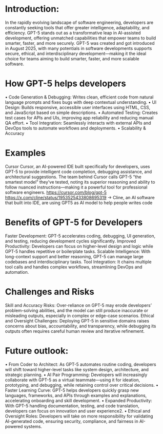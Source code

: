 # Introduction:
 In the rapidly evolving landscape of software engineering, developers are constantly seeking tools that offer greater intelligence, adaptability, and efficiency. GPT-5 stands out as a transformative leap in AI-assisted development, offering unmatched capabilities that empower teams to build smarter, faster, and more securely. 
 GPT-5 was created and got introduced in August 2025, with many potentials in software developments
supports secure, ethical, and interdisciplinary development—making it the ideal choice for teams aiming to build smarter, faster, and more scalable software.

# How GPT-5 helps developers
•	Code Generation & Debugging: Writes clean, efficient code from natural language prompts and fixes bugs with deep contextual understanding.
•	UI Design: Builds responsive, accessible user interfaces using HTML, CSS, and JavaScript based on simple descriptions.
•	Automated Testing: Creates test cases for APIs and UIs, improving app reliability and reducing manual QA effort.
•	Tool Integration: Seamlessly interacts with external APIs and DevOps tools to automate workflows and deployments.
•	Scalability & Accuracy

# Examples
Cursor Cursor, an AI-powered IDE built specifically for developers, uses GPT-5 to provide intelligent code completion, debugging assistance, and architectural suggestions. The team behind Cursor calls GPT-5 “the smartest model” they’ve tested, noting its superior reasoning and ability to follow nuanced instructions—making it a powerful tool for professional software engineers. https://cursor.com/blog/gpt-5
https://x.com/cline/status/1953525433808695319 -> Cline, an AI software that built into IDE, are using GPT5 as AI model to help people writes code

# Benefits of GPT-5 for Developers
Faster Development: GPT-5 accelerates coding, debugging, UI generation, and testing, reducing development cycles significantly.
Improved Productivity: Developers can focus on higher-level design and logic while GPT-5 handles repetitive or boilerplate tasks.
Scalable Intelligence: With long-context support and better reasoning, GPT-5 can manage large codebases and interdisciplinary tasks.
Tool Integration: It chains multiple tool calls and handles complex workflows, streamlining DevOps and automation.

# Challenges and Risks
Skill and Accuracy Risks: Over-reliance on GPT-5 may erode developers’ problem-solving abilities, and the model can still produce inaccurate or misleading outputs, especially in complex or edge-case scenarios.
Ethical and Oversight Challenges: Deploying GPT-5 in sensitive domains raises concerns about bias, accountability, and transparency, while debugging its outputs often requires careful human review and iterative refinement.

# Future outlook:
•	From Coder to Architect: As GPT-5 automates routine coding, developers will shift toward higher-level tasks like system design, architecture, and strategic planning.
•	AI Pair Programming: Developers will increasingly collaborate with GPT-5 as a virtual teammate—using it for ideation, prototyping, and debugging, while retaining control over critical decisions.
•	Faster Learning Curve: GPT-5 helps developers quickly grasp new languages, frameworks, and APIs through examples and explanations, accelerating onboarding and skill development.
•	Expanded Productivity: With GPT-5 handling documentation, testing, and code translation, developers can focus on innovation and user experience2.
•	Ethical and Oversight Roles: Developers will take on more responsibility for validating AI-generated code, ensuring security, compliance, and fairness in AI-powered systems.

